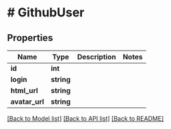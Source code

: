 # # GithubUser

## Properties

Name | Type | Description | Notes
------------ | ------------- | ------------- | -------------
**id** | **int** |  |
**login** | **string** |  |
**html_url** | **string** |  |
**avatar_url** | **string** |  |

[[Back to Model list]](../../README.md#models) [[Back to API list]](../../README.md#endpoints) [[Back to README]](../../README.md)
